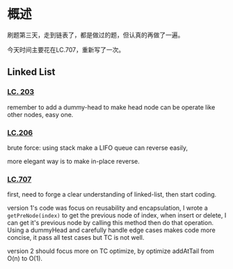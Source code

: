 # 概述

刷题第三天，走到链表了，都是做过的题，但认真的再做了一遍。

今天时间主要花在LC.707，重新写了一次。

## Linked List

### [LC. 203](https://leetcode.com/problems/remove-linked-list-elements/)

remember to add a dummy-head to make head node can be operate like other nodes, easy one.

### [LC.206](https://leetcode.com/problems/reverse-linked-list/description/)

brute force: using stack make a LIFO queue can reverse easily, 

more elegant way is to make in-place reverse.

### [LC.707](https://leetcode.com/problems/design-linked-list/)

first, need to forge a clear understanding of linked-list, then start coding.

version 1's code was focus on reusability and encapsulation, I wrote a `getPreNode(index)` to get the previous node of index, when insert or delete, I can get it's previous node by calling this method then do that operation. Using a dummyHead and carefully handle edge cases makes code more concise, it pass all test cases but TC is not well.

version 2 should focus more on TC optimize, by optimize addAtTail from O(n) to O(1).




